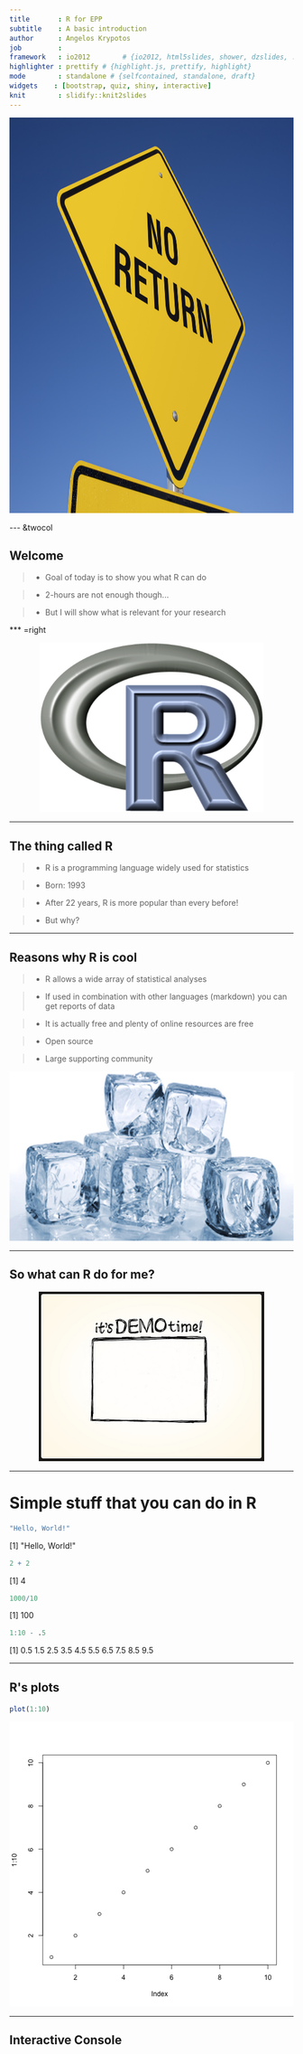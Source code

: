 ```yaml
---
title       : R for EPP
subtitle    : A basic introduction
author      : Angelos Krypotos
job         : 
framework   : io2012        # {io2012, html5slides, shower, dzslides, ...}
highlighter : prettify # {highlight.js, prettify, highlight}
mode        : standalone # {selfcontained, standalone, draft}
widgets    : [bootstrap, quiz, shiny, interactive]
knit        : slidify::knit2slides
---
```


[//]: # (Change the background color of the title slide)

<style>
  .title-slide {
    background-color:  #EDE0CF; /*; ; #CA9F9D*/
      /* background-image:url(http://goo.gl/EpXln); */
  }
</style>


<div style='text-align: center;'>
    <img width = '900' height='700' src='images/noreturn.jpg' />
</div>

--- &twocol

## Welcome

> - Goal of today is to show you what R can do

> - 2-hours are not enough though...

> - But I will show what is relevant for your research

*** =right 


<div style='text-align: center;'>
    <img height='300' src='images/Rlogo.png' />
</div>


---

## The thing called R

> - R is a programming language widely used for statistics

> - Born: 1993

> - After 22 years, R is more popular than every before!

> - But why?


---

## Reasons why R is cool

> - R allows a wide array of statistical analyses

> - If used in combination with other languages (markdown) you
can get reports of data

> - It is actually free and plenty of online resources are free

> - Open source

> - Large supporting community

<div style='text-align: center;'>
    <img height='300' src='images/cool.jpg'/>
</div>

---

## So what can R do for me?

<div style='text-align: center;'>
    <img height='300' src='images/demo.jpg'/>
</div>

---
# Simple stuff that you can do in R


```r
"Hello, World!"
```

[1] "Hello, World!"



```r
2 + 2
```

[1] 4


```r
1000/10
```

[1] 100


```r
1:10 - .5
```

 [1] 0.5 1.5 2.5 3.5 4.5 5.5 6.5 7.5 8.5 9.5

--- 
## R's plots


```r
plot(1:10)
```

![plot of chunk unnamed-chunk-5](assets/fig/unnamed-chunk-5-1.png) 

--- 

## Interactive Console

<!-- MotionChart generated in R 3.2.2 by googleVis 0.5.10 package -->
<!-- Tue Nov 10 09:39:26 2015 -->


<!-- jsHeader -->
<script type="text/javascript">
 
// jsData 
function gvisDataMotionChartID4a43b792bdd () {
var data = new google.visualization.DataTable();
var datajson =
[
 [
 "Apples",
2008,
"West",
98,
78,
20,
"2008-12-31" 
],
[
 "Apples",
2009,
"West",
111,
79,
32,
"2009-12-31" 
],
[
 "Apples",
2010,
"West",
89,
76,
13,
"2010-12-31" 
],
[
 "Oranges",
2008,
"East",
96,
81,
15,
"2008-12-31" 
],
[
 "Bananas",
2008,
"East",
85,
76,
9,
"2008-12-31" 
],
[
 "Oranges",
2009,
"East",
93,
80,
13,
"2009-12-31" 
],
[
 "Bananas",
2009,
"East",
94,
78,
16,
"2009-12-31" 
],
[
 "Oranges",
2010,
"East",
98,
91,
7,
"2010-12-31" 
],
[
 "Bananas",
2010,
"East",
81,
71,
10,
"2010-12-31" 
] 
];
data.addColumn('string','Fruit');
data.addColumn('number','Year');
data.addColumn('string','Location');
data.addColumn('number','Sales');
data.addColumn('number','Expenses');
data.addColumn('number','Profit');
data.addColumn('string','Date');
data.addRows(datajson);
return(data);
}
 
// jsDrawChart
function drawChartMotionChartID4a43b792bdd() {
var data = gvisDataMotionChartID4a43b792bdd();
var options = {};
options["width"] =    600;
options["height"] =    500;
options["state"] = "";

    var chart = new google.visualization.MotionChart(
    document.getElementById('MotionChartID4a43b792bdd')
    );
    chart.draw(data,options);
    

}
  
 
// jsDisplayChart
(function() {
var pkgs = window.__gvisPackages = window.__gvisPackages || [];
var callbacks = window.__gvisCallbacks = window.__gvisCallbacks || [];
var chartid = "motionchart";
  
// Manually see if chartid is in pkgs (not all browsers support Array.indexOf)
var i, newPackage = true;
for (i = 0; newPackage && i < pkgs.length; i++) {
if (pkgs[i] === chartid)
newPackage = false;
}
if (newPackage)
  pkgs.push(chartid);
  
// Add the drawChart function to the global list of callbacks
callbacks.push(drawChartMotionChartID4a43b792bdd);
})();
function displayChartMotionChartID4a43b792bdd() {
  var pkgs = window.__gvisPackages = window.__gvisPackages || [];
  var callbacks = window.__gvisCallbacks = window.__gvisCallbacks || [];
  window.clearTimeout(window.__gvisLoad);
  // The timeout is set to 100 because otherwise the container div we are
  // targeting might not be part of the document yet
  window.__gvisLoad = setTimeout(function() {
  var pkgCount = pkgs.length;
  google.load("visualization", "1", { packages:pkgs, callback: function() {
  if (pkgCount != pkgs.length) {
  // Race condition where another setTimeout call snuck in after us; if
  // that call added a package, we must not shift its callback
  return;
}
while (callbacks.length > 0)
callbacks.shift()();
} });
}, 100);
}
 
// jsFooter
</script>
 
<!-- jsChart -->  
<script type="text/javascript" src="https://www.google.com/jsapi?callback=displayChartMotionChartID4a43b792bdd"></script>
 
<!-- divChart -->
  
<div id="MotionChartID4a43b792bdd" 
  style="width: 600; height: 500;">
</div>












